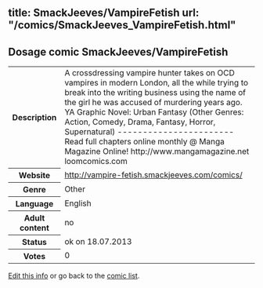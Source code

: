 title: SmackJeeves/VampireFetish
url: "/comics/SmackJeeves_VampireFetish.html"
---
Dosage comic SmackJeeves/VampireFetish
-----------------------------------------

<p id="msg"></p>
<script type="text/javascript">
if (window.location.search === '?edit_info_mail=sent_ok') {
  var elem = document.getElementById("msg");
  elem.innerHTML = 'Edited information sucessfully sent for review, which is usually done daily. Thanks!';
  elem.className = 'ok';
}
</script>
<table class="comicinfo">
<tr>
<th>Description</th><td>A crossdressing vampire hunter takes on OCD vampires in modern London, all the while trying to break into the writing business using the name of the girl he was accused of murdering years ago. YA Graphic Novel: Urban Fantasy (Other Genres: Action, Comedy, Drama, Fantasy, Horror, Supernatural) ----------------------- Read full chapters online monthly @ Manga Magazine Online! http://www.mangamagazine.net loomcomics.com</td>
</tr>
<tr>
<th>Website</th><td><a href="http://vampire-fetish.smackjeeves.com/comics/">http://vampire-fetish.smackjeeves.com/comics/</a></td>
</tr>
<tr>
<th>Genre</th><td>Other</td>
</tr>
<tr>
<th>Language</th><td>English</td>
</tr>
<tr>
<th>Adult content</th><td>no</td>
</tr>
<tr>
<th>Status</th><td>ok on 18.07.2013</td>
</tr>
<tr>
<th>Votes</th><td>0</td>
</tr>
</table>

[Edit this info](SmackJeeves_VampireFetish_edit.html) or go back to the [comic list](../comic-index.html).
